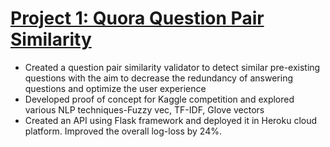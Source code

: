 # [Project 1: Quora Question Pair Similarity](https://github.com/Bharathk075/Quora-Question-Pair-Similarity)
* Created a question pair similarity validator to detect similar pre-existing questions with the aim to decrease the redundancy of answering questions and optimize the user experience 
* Developed proof of concept for Kaggle competition and explored various NLP techniques-Fuzzy vec, TF-IDF, Glove vectors 
* Created an API using Flask framework and deployed it in Heroku cloud platform. Improved the overall log-loss by 24%. 
